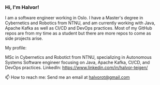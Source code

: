 ### Hi, I'm Halvor!

I am a software engineer working in Oslo. I have a Master's degree in Cybernetics and Robotics from NTNU, and am currently working with Java, Apache Kafka as well as CI/CD and DevOps practices. Most of my GitHub repos are from my time as a student but there are more repos to come as side projects arise.

My profile:

MSc in Cybernetics and Robotict from NTNU, specializing in Autonomous Systems
Software engineer focusing on Java, Apache Kafka, CI/CD, and DevOps practices.
LinkedIn: https://www.linkedin.com/in/halvor-teigen/

📫 How to reach me: Send me an email at halvorot@gmail.com

<!--
**halvorot/halvorot** is a ✨ _special_ ✨ repository because its `README.md` (this file) appears on your GitHub profile.

Here are some ideas to get you started:

- 🔭 I’m currently working on ...
- 🌱 I’m currently learning ...
- 👯 I’m looking to collaborate on ...
- 🤔 I’m looking for help with ...
- 💬 Ask me about ...
- 📫 How to reach me: ...
- 😄 Pronouns: ...
- ⚡ Fun fact: ...
-->
